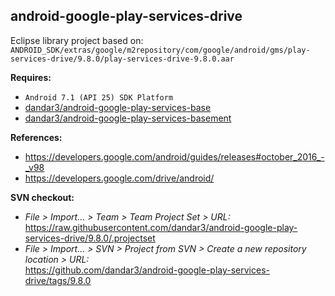 ## android-google-play-services-drive

Eclipse library project based on:<br/>
`ANDROID_SDK/extras/google/m2repository/com/google/android/gms/play-services-drive/9.8.0/play-services-drive-9.8.0.aar`

**Requires:**
- `Android 7.1 (API 25) SDK Platform`
- [dandar3/android-google-play-services-base](https://github.com/dandar3/android-google-play-services-base/tree/9.8.0)
- [dandar3/android-google-play-services-basement](https://github.com/dandar3/android-google-play-services-basement/tree/9.8.0)

**References:**
- https://developers.google.com/android/guides/releases#october_2016_-_v98
- https://developers.google.com/drive/android/

**SVN checkout:**
- _File > Import... > Team > Team Project Set > URL:_<br/>
  https://raw.githubusercontent.com/dandar3/android-google-play-services-drive/9.8.0/.projectset
- _File > Import... > SVN > Project from SVN > Create a new repository location > URL:_<br/> 
  https://github.com/dandar3/android-google-play-services-drive/tags/9.8.0